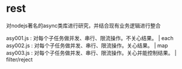rest
====

对nodejs著名的async类库进行研究，并结合现有业务逻辑进行整合

asy001.js : 对每个子任务做并发、串行、限流操作。不关心结果。        | each
asy002.js : 对每个子任务做并发、串行、限流操作。关心结果。          | map
asy003.js : 对每个子任务做并发、串行、限流操作。关心并能控制结果。   | filter/reject  